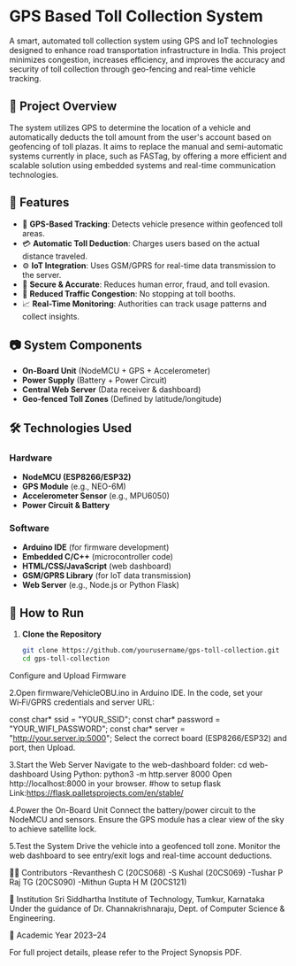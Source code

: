 # GPS Based Toll Collection System

A smart, automated toll collection system using GPS and IoT technologies designed to enhance road transportation infrastructure in India. This project minimizes congestion, increases efficiency, and improves the accuracy and security of toll collection through geo-fencing and real-time vehicle tracking.

## 🚀 Project Overview

The system utilizes GPS to determine the location of a vehicle and automatically deducts the toll amount from the user's account based on geofencing of toll plazas. It aims to replace the manual and semi-automatic systems currently in place, such as FASTag, by offering a more efficient and scalable solution using embedded systems and real-time communication technologies.

## 📌 Features

- 📍 **GPS-Based Tracking**: Detects vehicle presence within geofenced toll areas.
- 💳 **Automatic Toll Deduction**: Charges users based on the actual distance traveled.
- ⚙️ **IoT Integration**: Uses GSM/GPRS for real-time data transmission to the server.
- 🔐 **Secure & Accurate**: Reduces human error, fraud, and toll evasion.
- 🚦 **Reduced Traffic Congestion**: No stopping at toll booths.
- 📈 **Real-Time Monitoring**: Authorities can track usage patterns and collect insights.

## 📷 System Components

- **On-Board Unit** (NodeMCU + GPS + Accelerometer)
- **Power Supply** (Battery + Power Circuit)
- **Central Web Server** (Data receiver & dashboard)
- **Geo-fenced Toll Zones** (Defined by latitude/longitude)

## 🛠️ Technologies Used

### Hardware
- **NodeMCU (ESP8266/ESP32)**
- **GPS Module** (e.g., NEO-6M)
- **Accelerometer Sensor** (e.g., MPU6050)
- **Power Circuit & Battery**

### Software
- **Arduino IDE** (for firmware development)
- **Embedded C/C++** (microcontroller code)
- **HTML/CSS/JavaScript** (web dashboard)
- **GSM/GPRS Library** (for IoT data transmission)
- **Web Server** (e.g., Node.js or Python Flask)

## 📖 How to Run

1. **Clone the Repository**
   ```bash
   git clone https://github.com/yourusername/gps-toll-collection.git
   cd gps-toll-collection
Configure and Upload Firmware

2.Open firmware/VehicleOBU.ino in Arduino IDE.
 In the code, set your Wi‑Fi/GPRS credentials and server URL:

 const char* ssid     = "YOUR_SSID";
 const char* password = "YOUR_WIFI_PASSWORD";
 const char* server   = "http://your.server.ip:5000";
 Select the correct board (ESP8266/ESP32) and port, then Upload.

3.Start the Web Server
Navigate to the web-dashboard folder:
cd web-dashboard
Using Python:
python3 -m http.server 8000
Open http://localhost:8000 in your browser.
#how to setup flask
Link:https://flask.palletsprojects.com/en/stable/

4.Power the On-Board Unit
 Connect the battery/power circuit to the NodeMCU and sensors.
 Ensure the GPS module has a clear view of the sky to achieve satellite lock.

5.Test the System
 Drive the vehicle into a geofenced toll zone.
 Monitor the web dashboard to see entry/exit logs and real-time account deductions.

👨‍💻 Contributors
-Revanthesh C (20CS068)
-S Kushal (20CS069)
-Tushar P Raj TG (20CS090)
-Mithun Gupta H M (20CS121)

🏫 Institution
 Sri Siddhartha Institute of Technology, Tumkur, Karnataka
 Under the guidance of Dr. Channakrishnaraju, Dept. of Computer Science & Engineering.

📆 Academic Year
2023–24

For full project details, please refer to the Project Synopsis PDF.
